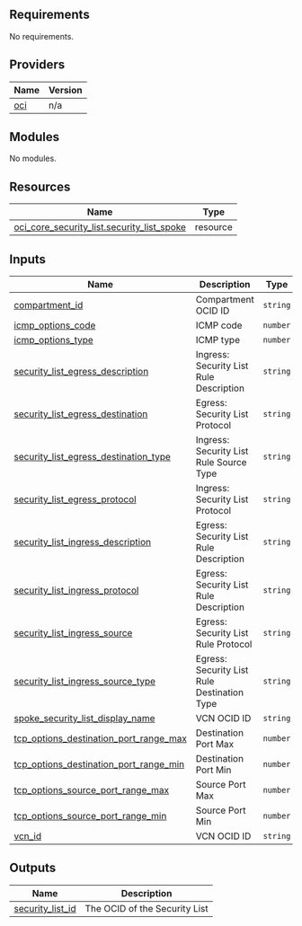 <!-- BEGIN_TF_DOCS -->
## Requirements

No requirements.

## Providers

| Name | Version |
|------|---------|
| <a name="provider_oci"></a> [oci](#provider\_oci) | n/a |

## Modules

No modules.

## Resources

| Name | Type |
|------|------|
| [oci_core_security_list.security_list_spoke](https://registry.terraform.io/providers/oracle/oci/latest/docs/resources/core_security_list) | resource |

## Inputs

| Name | Description | Type | Default | Required |
|------|-------------|------|---------|:--------:|
| <a name="input_compartment_id"></a> [compartment\_id](#input\_compartment\_id) | Compartment OCID ID | `string` | n/a | yes |
| <a name="input_icmp_options_code"></a> [icmp\_options\_code](#input\_icmp\_options\_code) | ICMP code | `number` | `0` | no |
| <a name="input_icmp_options_type"></a> [icmp\_options\_type](#input\_icmp\_options\_type) | ICMP type | `number` | `0` | no |
| <a name="input_security_list_egress_description"></a> [security\_list\_egress\_description](#input\_security\_list\_egress\_description) | Ingress: Security List Rule Description | `string` | n/a | yes |
| <a name="input_security_list_egress_destination"></a> [security\_list\_egress\_destination](#input\_security\_list\_egress\_destination) | Egress: Security List Protocol | `string` | n/a | yes |
| <a name="input_security_list_egress_destination_type"></a> [security\_list\_egress\_destination\_type](#input\_security\_list\_egress\_destination\_type) | Ingress: Security List Rule Source Type | `string` | n/a | yes |
| <a name="input_security_list_egress_protocol"></a> [security\_list\_egress\_protocol](#input\_security\_list\_egress\_protocol) | Ingress: Security List Protocol | `string` | n/a | yes |
| <a name="input_security_list_ingress_description"></a> [security\_list\_ingress\_description](#input\_security\_list\_ingress\_description) | Egress: Security List Rule Description | `string` | n/a | yes |
| <a name="input_security_list_ingress_protocol"></a> [security\_list\_ingress\_protocol](#input\_security\_list\_ingress\_protocol) | Egress: Security List Rule Description | `string` | n/a | yes |
| <a name="input_security_list_ingress_source"></a> [security\_list\_ingress\_source](#input\_security\_list\_ingress\_source) | Egress: Security List Rule Protocol | `string` | n/a | yes |
| <a name="input_security_list_ingress_source_type"></a> [security\_list\_ingress\_source\_type](#input\_security\_list\_ingress\_source\_type) | Egress: Security List Rule Destination Type | `string` | n/a | yes |
| <a name="input_spoke_security_list_display_name"></a> [spoke\_security\_list\_display\_name](#input\_spoke\_security\_list\_display\_name) | VCN OCID ID | `string` | n/a | yes |
| <a name="input_tcp_options_destination_port_range_max"></a> [tcp\_options\_destination\_port\_range\_max](#input\_tcp\_options\_destination\_port\_range\_max) | Destination Port Max | `number` | `0` | no |
| <a name="input_tcp_options_destination_port_range_min"></a> [tcp\_options\_destination\_port\_range\_min](#input\_tcp\_options\_destination\_port\_range\_min) | Destination Port Min | `number` | `0` | no |
| <a name="input_tcp_options_source_port_range_max"></a> [tcp\_options\_source\_port\_range\_max](#input\_tcp\_options\_source\_port\_range\_max) | Source Port Max | `number` | `0` | no |
| <a name="input_tcp_options_source_port_range_min"></a> [tcp\_options\_source\_port\_range\_min](#input\_tcp\_options\_source\_port\_range\_min) | Source Port Min | `number` | `0` | no |
| <a name="input_vcn_id"></a> [vcn\_id](#input\_vcn\_id) | VCN OCID ID | `string` | n/a | yes |

## Outputs

| Name | Description |
|------|-------------|
| <a name="output_security_list_id"></a> [security\_list\_id](#output\_security\_list\_id) | The OCID of the Security List |
<!-- END_TF_DOCS -->    